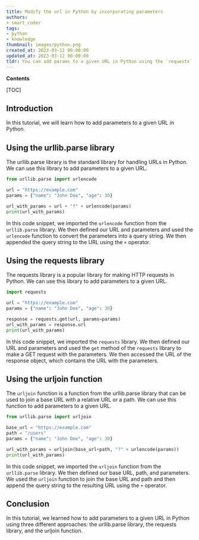 ```yaml
---
title: Modify the url in Python by incorporating parameters
authors:
- smart_coder
tags:
- python
- knowledge
thumbnail: images/python.png
created_at: 2023-03-12 00:00:00
updated_at: 2023-03-12 00:00:00
tldr: You can add params to a given URL in Python using the `requests` library with the `params` parameter.
---
```


**Contents**

[TOC]

## Introduction
In this tutorial, we will learn how to add parameters to a given URL in Python.

## Using the urllib.parse library
The urllib.parse library is the standard library for handling URLs in Python. We can use this library to add parameters to a given URL.

```python
from urllib.parse import urlencode

url = "https://example.com"
params = {"name": "John Doe", "age": 30}

url_with_params = url + "?" + urlencode(params)
print(url_with_params)
```

In this code snippet, we imported the `urlencode` function from the `urllib.parse` library. We then defined our URL and parameters and used the `urlencode` function to convert the parameters into a query string. We then appended the query string to the URL using the `+` operator.

## Using the requests library
The requests library is a popular library for making HTTP requests in Python. We can use this library to add parameters to a given URL.

```python
import requests

url = "https://example.com"
params = {"name": "John Doe", "age": 30}

response = requests.get(url, params=params)
url_with_params = response.url
print(url_with_params)
```

In this code snippet, we imported the `requests` library. We then defined our URL and parameters and used the `get` method of the `requests` library to make a GET request with the parameters. We then accessed the URL of the response object, which contains the URL with the parameters.

## Using the urljoin function
The `urljoin` function is a function from the urllib.parse library that can be used to join a base URL with a relative URL or a path. We can use this function to add parameters to a given URL.

```python
from urllib.parse import urljoin

base_url = "https://example.com"
path = "/users"
params = {"name": "John Doe", "age": 30}

url_with_params = urljoin(base_url+path, "?" + urlencode(params))
print(url_with_params)
```

In this code snippet, we imported the `urljoin` function from the `urllib.parse` library. We then defined our base URL, path, and parameters. We used the `urljoin` function to join the base URL and path and then append the query string to the resulting URL using the `+` operator.

## Conclusion
In this tutorial, we learned how to add parameters to a given URL in Python using three different approaches: the urllib.parse library, the requests library, and the urljoin function.
